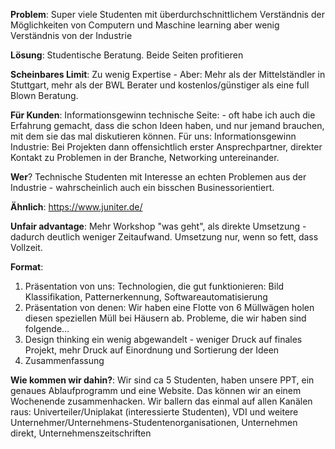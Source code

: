 __Problem__: Super viele Studenten mit überdurchschnittlichem Verständnis der Möglichkeiten von Computern und Maschine learning aber wenig Verständnis von der Industrie

__Lösung__: Studentische Beratung. Beide Seiten profitieren

__Scheinbares Limit__: Zu wenig Expertise - Aber: Mehr als der Mittelständler in Stuttgart, mehr als der BWL Berater und kostenlos/günstiger als eine full Blown Beratung.
 
__Für Kunden__: Informationsgewinn technische Seite: - oft habe ich auch die Erfahrung gemacht, dass die schon Ideen haben, und nur jemand brauchen, mit dem sie das mal diskutieren können. 
Für uns: Informationsgewinn Industrie: Bei Projekten dann offensichtlich erster Ansprechpartner, direkter Kontakt zu Problemen in der Branche, Networking untereinander.

__Wer__? Technische Studenten mit Interesse an echten Problemen aus der Industrie - wahrscheinlich auch ein bisschen Businessorientiert.

__Ähnlich__: https://www.juniter.de/

__Unfair advantage__: 
Mehr Workshop "was geht", als direkte Umsetzung - dadurch deutlich weniger Zeitaufwand. Umsetzung nur, wenn so fett, dass Vollzeit.

__Format__: 
1. Präsentation von uns: Technologien, die gut funktionieren: Bild Klassifikation, Patternerkennung, Softwareautomatisierung
2. Präsentation von denen: Wir haben eine Flotte von 6 Müllwägen holen diesen speziellen Müll bei Häusern ab. Probleme, die wir haben sind folgende…
3. Design thinking ein wenig abgewandelt - weniger Druck auf finales Projekt, mehr Druck auf Einordnung und Sortierung der Ideen
4. Zusammenfassung

__Wie kommen wir dahin?__: Wir sind ca 5 Studenten, haben unsere PPT, ein genaues Ablaufprogramm und eine Website. Das können wir an einem Wochenende zusammenhacken. Wir ballern das einmal auf allen Kanälen raus: Univerteiler/Uniplakat (interessierte Studenten), VDI und weitere Unternehmer/Unternehmens-Studentenorganisationen, Unternehmen direkt, Unternehmenszeitschriften
